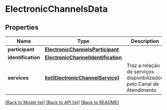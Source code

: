 # ElectronicChannelsData

## Properties
Name | Type | Description | Notes
------------ | ------------- | ------------- | -------------
**participant** | [**ElectronicChannelsParticipant**](ElectronicChannelsParticipant.md) |  | [optional] 
**identification** | [**ElectronicChannelIdentification**](ElectronicChannelIdentification.md) |  | 
**services** | [**list[ElectronicChannelService]**](ElectronicChannelService.md) | Traz a relação de serviços disponbilizados pelo Canal de Atendimento | 

[[Back to Model list]](../README.md#documentation-for-models) [[Back to API list]](../README.md#documentation-for-api-endpoints) [[Back to README]](../README.md)

